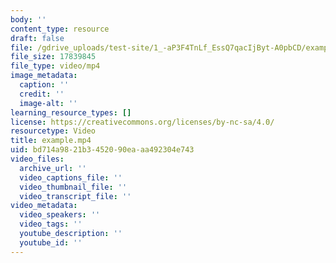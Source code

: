 ```yaml
---
body: ''
content_type: resource
draft: false
file: /gdrive_uploads/test-site/1_-aP3F4TnLf_EssQ7qacIjByt-A0pbCD/example.mp4
file_size: 17839845
file_type: video/mp4
image_metadata:
  caption: ''
  credit: ''
  image-alt: ''
learning_resource_types: []
license: https://creativecommons.org/licenses/by-nc-sa/4.0/
resourcetype: Video
title: example.mp4
uid: bd714a98-21b3-4520-90ea-aa492304e743
video_files:
  archive_url: ''
  video_captions_file: ''
  video_thumbnail_file: ''
  video_transcript_file: ''
video_metadata:
  video_speakers: ''
  video_tags: ''
  youtube_description: ''
  youtube_id: ''
---
```

